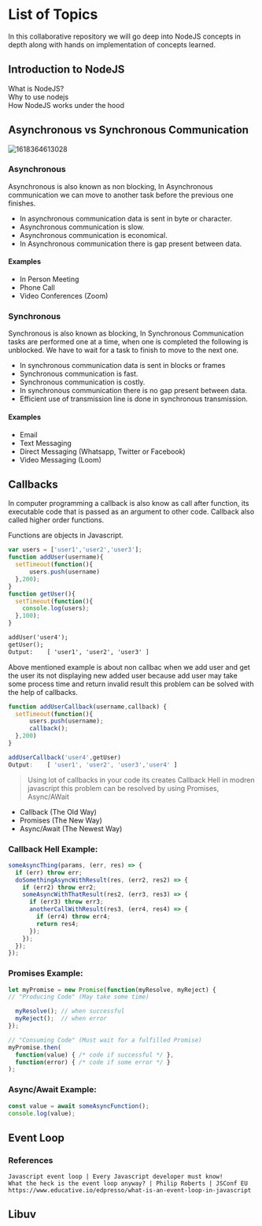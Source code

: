 # List of Topics

In this collaborative repository we will go deep into NodeJS concepts in depth along with hands on implementation of concepts learned. 

## Introduction to NodeJS

What is NodeJS?  
Why to use nodejs  
How NodeJS works under the hood  

## Asynchronous vs Synchronous Communication

![1618364613028](https://user-images.githubusercontent.com/8051789/139827734-66dc3782-2999-404a-b119-38ab05600379.png)

### Asynchronous
Asynchronous is also known as non blocking, In Asynchronous communication we can move to another task before the previous one finishes.

  - In asynchronous communication data is sent in byte or character.
  - Asynchronous communication is slow.
  - Asynchronous communication is economical.
  - In Asynchronous communication there is gap present between data.

#### Examples
  - In Person Meeting
  - Phone Call
  - Video Conferences (Zoom)

### Synchronous
Synchronous is also known as blocking, In Synchronous Communication tasks are performed one at a time, when one is completed the following is unblocked. We have to wait for a task to finish to move to the next one.

  - In synchronous communication data is sent in blocks or frames
  - Synchronous communication is fast.
  - Synchronous communication is costly.
  - In synchronous communication there is no gap present between data.
  - Efficient use of transmission line is done in synchronous transmission.

#### Examples
  - Email
  - Text Messaging
  - Direct Messaging (Whatsapp, Twitter or Facebook)
  - Video Messaging (Loom)

## Callbacks

In computer programming a callback is also know as call after function, its executable code that is passed as an argument to other code.
Callback also called higher order functions.

Functions are objects in Javascript.

```javascript
var users = ['user1','user2','user3'];
function addUser(username){
  setTimeout(function(){
      users.push(username)
  },200);
}
function getUser(){
  setTimeout(function(){
    console.log(users);
  },100);
}
```

```html
addUser('user4');
getUser();
Output:    [ 'user1', 'user2', 'user3' ]
```
Above mentioned example is about non callbac when we add user and get the user its not displaying 
new added user because add user may take some process time and return invalid result this problem 
can be solved with the help of callbacks.

```javascript
function addUserCallback(username,callback) {
  setTimeout(function(){
      users.push(username);
      callback();
  },200)
}

addUserCallback('user4',getUser)
Output:    [ 'user1', 'user2', 'user3','user4' ]
```
> Using lot of callbacks in your code its creates Callback Hell in modren javascript this problem can be resolved by using Promises, Async/AWait

- Callback (The Old Way)
- Promises (The New Way)
- Async/Await (The Newest Way)

### Callback Hell Example:
```javascript
someAsyncThing(params, (err, res) => {
  if (err) throw err;
  doSomethingAsyncWithResult(res, (err2, res2) => {
    if (err2) throw err2;
    someAsyncWithThatResult(res2, (err3, res3) => {
      if (err3) throw err3;
      anotherCallWithResult(res3, (err4, res4) => {
        if (err4) throw err4;
        return res4;
      });
    });
  });
});
```


### Promises Example:
```javascript
let myPromise = new Promise(function(myResolve, myReject) {
// "Producing Code" (May take some time)

  myResolve(); // when successful
  myReject();  // when error
});

// "Consuming Code" (Must wait for a fulfilled Promise)
myPromise.then(
  function(value) { /* code if successful */ },
  function(error) { /* code if some error */ }
);
```

### Async/Await Example:
```javascript
const value = await someAsyncFunction();
console.log(value);
```

## Event Loop
  ### References
	Javascript event loop | Every Javascript developer must know!
	What the heck is the event loop anyway? | Philip Roberts | JSConf EU
	https://www.educative.io/edpresso/what-is-an-event-loop-in-javascript
    
## Libuv
